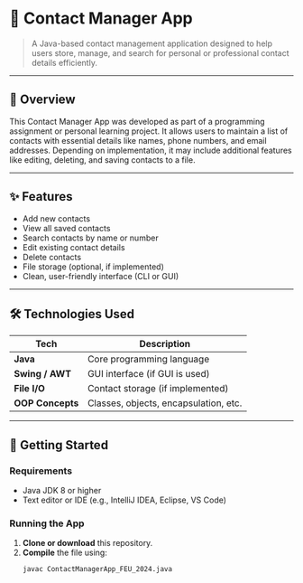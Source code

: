 # 📇 Contact Manager App

> A Java-based contact management application designed to help users store, manage, and search for personal or professional contact details efficiently.

---

## 📌 Overview

This Contact Manager App was developed as part of a programming assignment or personal learning project. It allows users to maintain a list of contacts with essential details like names, phone numbers, and email addresses. Depending on implementation, it may include additional features like editing, deleting, and saving contacts to a file.

---

## ✨ Features

- Add new contacts
- View all saved contacts
- Search contacts by name or number
- Edit existing contact details
- Delete contacts
- File storage (optional, if implemented)
- Clean, user-friendly interface (CLI or GUI)

---

## 🛠️ Technologies Used

| Tech            | Description                             |
|-----------------|-----------------------------------------|
| **Java**        | Core programming language               |
| **Swing / AWT** | GUI interface (if GUI is used)          |
| **File I/O**    | Contact storage (if implemented)        |
| **OOP Concepts**| Classes, objects, encapsulation, etc.   |

---

## 🚀 Getting Started

### Requirements
- Java JDK 8 or higher
- Text editor or IDE (e.g., IntelliJ IDEA, Eclipse, VS Code)

### Running the App

1. **Clone or download** this repository.
2. **Compile** the file using:
   ```bash
   javac ContactManagerApp_FEU_2024.java
